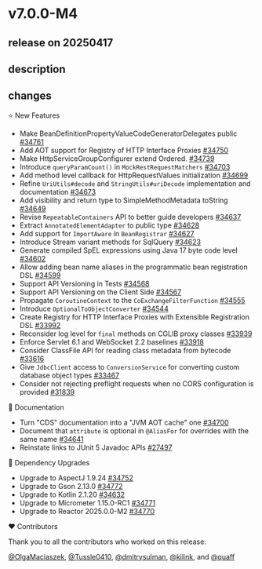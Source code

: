 # v7.0.0-M4

## release on 20250417

## description

## changes

⭐ New Features

* Make BeanDefinitionPropertyValueCodeGeneratorDelegates public <a href="https://github.com/spring-projects/spring-framework/issues/34761" data-hovercard-type="issue" data-hovercard-url="/spring-projects/spring-framework/issues/34761/hovercard">#34761</a>
* Add AOT support for Registry of HTTP Interface Proxies <a href="https://github.com/spring-projects/spring-framework/issues/34750" data-hovercard-type="issue" data-hovercard-url="/spring-projects/spring-framework/issues/34750/hovercard">#34750</a>
* Make HttpServiceGroupConfigurer extend Ordered. <a href="https://github.com/spring-projects/spring-framework/pull/34739" data-hovercard-type="pull_request" data-hovercard-url="/spring-projects/spring-framework/pull/34739/hovercard">#34739</a>
* Introduce <code>queryParamCount()</code> in <code>MockRestRequestMatchers</code> <a href="https://github.com/spring-projects/spring-framework/issues/34703" data-hovercard-type="issue" data-hovercard-url="/spring-projects/spring-framework/issues/34703/hovercard">#34703</a>
* Add method level callback for HttpRequestValues initialization <a href="https://github.com/spring-projects/spring-framework/issues/34699" data-hovercard-type="issue" data-hovercard-url="/spring-projects/spring-framework/issues/34699/hovercard">#34699</a>
* Refine <code>UriUtils#decode</code> and <code>StringUtils#uriDecode</code> implementation and documentation <a href="https://github.com/spring-projects/spring-framework/pull/34673" data-hovercard-type="pull_request" data-hovercard-url="/spring-projects/spring-framework/pull/34673/hovercard">#34673</a>
* Add visibility and return type to SimpleMethodMetadata toString <a href="https://github.com/spring-projects/spring-framework/issues/34649" data-hovercard-type="issue" data-hovercard-url="/spring-projects/spring-framework/issues/34649/hovercard">#34649</a>
* Revise <code>RepeatableContainers</code> API to better guide developers <a href="https://github.com/spring-projects/spring-framework/issues/34637" data-hovercard-type="issue" data-hovercard-url="/spring-projects/spring-framework/issues/34637/hovercard">#34637</a>
* Extract <code>AnnotatedElementAdapter</code> to public type <a href="https://github.com/spring-projects/spring-framework/issues/34628" data-hovercard-type="issue" data-hovercard-url="/spring-projects/spring-framework/issues/34628/hovercard">#34628</a>
* Add support for <code>ImportAware</code> in <code>BeanRegistrar</code> <a href="https://github.com/spring-projects/spring-framework/issues/34627" data-hovercard-type="issue" data-hovercard-url="/spring-projects/spring-framework/issues/34627/hovercard">#34627</a>
* Introduce Stream variant methods for SqlQuery <a href="https://github.com/spring-projects/spring-framework/pull/34623" data-hovercard-type="pull_request" data-hovercard-url="/spring-projects/spring-framework/pull/34623/hovercard">#34623</a>
* Generate compiled SpEL expressions using Java 17 byte code level <a href="https://github.com/spring-projects/spring-framework/issues/34602" data-hovercard-type="issue" data-hovercard-url="/spring-projects/spring-framework/issues/34602/hovercard">#34602</a>
* Allow adding bean name aliases in the programmatic bean registration DSL <a href="https://github.com/spring-projects/spring-framework/issues/34599" data-hovercard-type="issue" data-hovercard-url="/spring-projects/spring-framework/issues/34599/hovercard">#34599</a>
* Support API Versioning in Tests <a href="https://github.com/spring-projects/spring-framework/issues/34568" data-hovercard-type="issue" data-hovercard-url="/spring-projects/spring-framework/issues/34568/hovercard">#34568</a>
* Support API Versioning on the Client Side <a href="https://github.com/spring-projects/spring-framework/issues/34567" data-hovercard-type="issue" data-hovercard-url="/spring-projects/spring-framework/issues/34567/hovercard">#34567</a>
* Propagate <code>CoroutineContext</code> to the <code>CoExchangeFilterFunction</code> <a href="https://github.com/spring-projects/spring-framework/pull/34555" data-hovercard-type="pull_request" data-hovercard-url="/spring-projects/spring-framework/pull/34555/hovercard">#34555</a>
* Introduce <code>OptionalToObjectConverter</code> <a href="https://github.com/spring-projects/spring-framework/issues/34544" data-hovercard-type="issue" data-hovercard-url="/spring-projects/spring-framework/issues/34544/hovercard">#34544</a>
* Create Registry for HTTP Interface Proxies with Extensible Registration DSL <a href="https://github.com/spring-projects/spring-framework/issues/33992" data-hovercard-type="issue" data-hovercard-url="/spring-projects/spring-framework/issues/33992/hovercard">#33992</a>
* Reconsider log level for <code>final</code> methods on CGLIB proxy classes <a href="https://github.com/spring-projects/spring-framework/issues/33939" data-hovercard-type="issue" data-hovercard-url="/spring-projects/spring-framework/issues/33939/hovercard">#33939</a>
* Enforce Servlet 6.1 and WebSocket 2.2 baselines <a href="https://github.com/spring-projects/spring-framework/issues/33918" data-hovercard-type="issue" data-hovercard-url="/spring-projects/spring-framework/issues/33918/hovercard">#33918</a>
* Consider ClassFile API for reading class metadata from bytecode <a href="https://github.com/spring-projects/spring-framework/issues/33616" data-hovercard-type="issue" data-hovercard-url="/spring-projects/spring-framework/issues/33616/hovercard">#33616</a>
* Give <code>JdbcClient</code> access to <code>ConversionService</code> for converting custom database object types <a href="https://github.com/spring-projects/spring-framework/issues/33467" data-hovercard-type="issue" data-hovercard-url="/spring-projects/spring-framework/issues/33467/hovercard">#33467</a>
* Consider not rejecting preflight requests when no CORS configuration is provided <a href="https://github.com/spring-projects/spring-framework/issues/31839" data-hovercard-type="issue" data-hovercard-url="/spring-projects/spring-framework/issues/31839/hovercard">#31839</a>

📔 Documentation

* Turn "CDS" documentation into a "JVM AOT cache" one <a href="https://github.com/spring-projects/spring-framework/issues/34700" data-hovercard-type="issue" data-hovercard-url="/spring-projects/spring-framework/issues/34700/hovercard">#34700</a>
* Document that <code>attribute</code> is optional in <code>@⁠AliasFor</code> for overrides with the same name <a href="https://github.com/spring-projects/spring-framework/issues/34641" data-hovercard-type="issue" data-hovercard-url="/spring-projects/spring-framework/issues/34641/hovercard">#34641</a>
* Reinstate links to JUnit 5 Javadoc APIs <a href="https://github.com/spring-projects/spring-framework/issues/27497" data-hovercard-type="issue" data-hovercard-url="/spring-projects/spring-framework/issues/27497/hovercard">#27497</a>

🔨 Dependency Upgrades

* Upgrade to AspectJ 1.9.24 <a href="https://github.com/spring-projects/spring-framework/issues/34752" data-hovercard-type="issue" data-hovercard-url="/spring-projects/spring-framework/issues/34752/hovercard">#34752</a>
* Upgrade to Gson 2.13.0 <a href="https://github.com/spring-projects/spring-framework/issues/34772" data-hovercard-type="issue" data-hovercard-url="/spring-projects/spring-framework/issues/34772/hovercard">#34772</a>
* Upgrade to Kotlin 2.1.20 <a href="https://github.com/spring-projects/spring-framework/issues/34632" data-hovercard-type="issue" data-hovercard-url="/spring-projects/spring-framework/issues/34632/hovercard">#34632</a>
* Upgrade to Micrometer 1.15.0-RC1 <a href="https://github.com/spring-projects/spring-framework/issues/34771" data-hovercard-type="issue" data-hovercard-url="/spring-projects/spring-framework/issues/34771/hovercard">#34771</a>
* Upgrade to Reactor 2025.0.0-M2 <a href="https://github.com/spring-projects/spring-framework/issues/34770" data-hovercard-type="issue" data-hovercard-url="/spring-projects/spring-framework/issues/34770/hovercard">#34770</a>

❤️ Contributors

Thank you to all the contributors who worked on this release:

<a class="user-mention notranslate" data-hovercard-type="user" data-hovercard-url="/users/OlgaMaciaszek/hovercard" data-octo-click="hovercard-link-click" data-octo-dimensions="link_type:self" href="https://github.com/OlgaMaciaszek">@OlgaMaciaszek</a>, <a class="user-mention notranslate" data-hovercard-type="user" data-hovercard-url="/users/Tussle0410/hovercard" data-octo-click="hovercard-link-click" data-octo-dimensions="link_type:self" href="https://github.com/Tussle0410">@Tussle0410</a>, <a class="user-mention notranslate" data-hovercard-type="user" data-hovercard-url="/users/dmitrysulman/hovercard" data-octo-click="hovercard-link-click" data-octo-dimensions="link_type:self" href="https://github.com/dmitrysulman">@dmitrysulman</a>, <a class="user-mention notranslate" data-hovercard-type="user" data-hovercard-url="/users/kilink/hovercard" data-octo-click="hovercard-link-click" data-octo-dimensions="link_type:self" href="https://github.com/kilink">@kilink</a>, and <a class="user-mention notranslate" data-hovercard-type="user" data-hovercard-url="/users/quaff/hovercard" data-octo-click="hovercard-link-click" data-octo-dimensions="link_type:self" href="https://github.com/quaff">@quaff</a>

